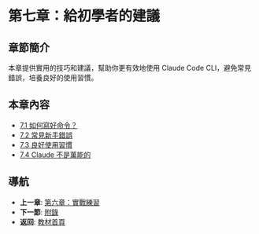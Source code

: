 # 第七章：給初學者的建議

## 章節簡介

本章提供實用的技巧和建議，幫助你更有效地使用 Claude Code CLI，避免常見錯誤，培養良好的使用習慣。

## 本章內容

- [7.1 如何寫好命令？](./7.1-writing-commands.md)
- [7.2 常見新手錯誤](./7.2-common-mistakes.md)
- [7.3 良好使用習慣](./7.3-good-habits.md)
- [7.4 Claude 不是萬能的](./7.4-limitations.md)

## 導航

- **上一章**: [第六章：實戰練習](../chapter6/README.md)
- **下一節**: [附錄](../appendix/README.md)
- **返回**: [教材首頁](../../README.md)

